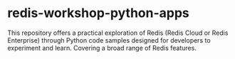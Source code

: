 # redis-workshop-python-apps
This repository offers a practical exploration of Redis (Redis Cloud or Redis Enterprise) through Python code samples designed for developers to experiment and learn. Covering a broad range of Redis features.
